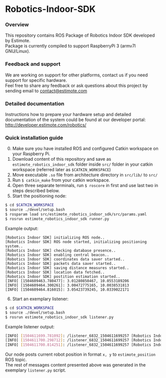 # Robotics-Indoor-SDK

### Overview
This repository contains ROS Package of Robotics Indoor SDK developed by Estimote.
</br>Package is currently compiled to support RaspberryPi 3 (armv7l GNU/Linux).

### Feedback and support
We are working on support for other platforms, contact us if you need support for specific hardware.
</br>Feel free to share any feedback or ask questions about this project by sending email to contact@estimote.com

### Detailed documentation
Instructions how to prepare your hardware setup and
detailed documentation of the system could be found at our developer portal: http://developer.estimote.com/robotics/

### Quick installation guide
0. Make sure you have installed ROS and configured Catkin workspace on your Raspberry Pi.
1. Download content of this repository and save as `estimote_robotics_indoor_sdk` folder inside `src/` folder in your catkin workspace (referred later as `$CATKIN_WORKSPACE`)
2. Move executable `.so` file from architecture directory in `src/lib/` to `src/`
3. Run `$ catkin_make` from your catkin workspace.
4. Open three separate terminals, run `$ roscore` in first and use last two in steps described below.
5. Start the positioning node:
```sh
$ cd $CATKIN_WORKSPACE
$ source ./devel/setup.bash
$ rosparam load src/estimote_robotics_indoor_sdk/src/params.yaml
$ rosrun estimote_robotics_indoor_sdk runner.py
```
Example output:
```
[Robotics Indoor SDK] initializing ROS node..
[Robotics Indoor SDK] ROS node started, initializing positioning system..
[Robotics Indoor SDK] checking database presence..
[Robotics Indoor SDK] enabling central beacon..
[Robotics Indoor SDK] coordinates data saver started..
[Robotics Indoor SDK] packets data saver started..
[Robotics Indoor SDK] saving distance measures started..
[Robotics Indoor SDK] location data fetched..
[Robotics Indoor SDK] postition estimation started..
[INFO] [1504609463.780477]: 3.01280850467, 10.0553189206
[INFO] [1504609464.300261]: 3.00472775165, 10.0038531813
[INFO] [1504609464.816015]: 3.05423739245, 10.0339022171
```

6. Start an exemplary listener:
```sh
$ cd $CATKIN_WORKSPACE
$ source ./devel/setup.bash
$ rosrun estimote_robotics_indoor_sdk listener.py
```

Example listener output:
```sh
[INFO] [1504611699.781092]: /listener_6832_1504611699257 [Robotics Indoor SDK] x, y = 3.01280850467, 10.0553189206
[INFO] [1504611700.298712]: /listener_6832_1504611699257 [Robotics Indoor SDK] x, y = 3.00472775165, 10.0038531813
[INFO] [1504611700.814251]: /listener_6832_1504611699257 [Robotics Indoor SDK] x, y = 3.05423739245, 10.0339022171
```

Our node posts current robot position in format `x, y` to `estimote_position` ROS topic.
<br/>The rest of messages content presented above was generated in the exemplary `listener.py` script.
